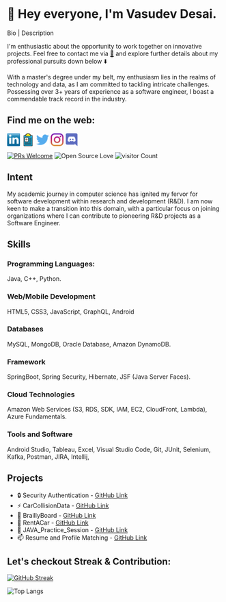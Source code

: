 # :wave: Hey everyone, I'm Vasudev Desai.
Bio | Description

I'm enthusiastic about the opportunity to work together on innovative projects. Feel free to contact me via 
[📧](mailto:vasudev.desai67@gmail.com?subject=[GitHub]%20Source%20Sunny%20Desai) and explore further details about my professional pursuits down below ⬇️ 

With a master's degree under my belt, my enthusiasm lies in the realms of technology and data, as I am committed to tackling intricate challenges. Possessing over 3+ years of experience as a software engineer, I boast a commendable track record in the industry.

## Find me on the web:

<p align="left">

<a href="https://www.linkedin.com/in/vasudev67" target="blank"><img align="center" src="https://github.com/SunnyDesai67/SunnyDesai67/blob/main/transparent-Linkedin-logo-icon.png" alt="" height="30" /></a>
<a href="http://vasudevdesai.com.s3-website-us-east-1.amazonaws.com/" target="blank"><img align="center" src="https://github.com/SunnyDesai67/SunnyDesai67/blob/main/icon-regform.png" alt="" height="30" /></a>
<a href="http://twitter.com/DSunny88" target="blank"><img align="center" src="https://github.com/SunnyDesai67/SunnyDesai67/blob/main/twitter%20(2).png" title = "Twitter" alt="" height="30" /></a>
<a href="https://www.instagram.com/mr.sunnydesai67/" target="blank"><img align="center" src="https://github.com/SunnyDesai67/SunnyDesai67/blob/main/instagram.png" alt="" height="30" /></a>
<a href="https://discord.gg/Ygfd9AVqwT" target="blank"><img align="center" src="https://github.com/SunnyDesai67/SunnyDesai67/blob/main/discord.png" height="30" alt="discord logo"/></a>
</p>

[![PRs Welcome](https://img.shields.io/badge/PRs-welcome-brightgreen.svg?style=flat&logo=github)](https://github.com/SunnyDesai67)  ![Open Source Love](https://badges.frapsoft.com/os/v2/open-source.svg?v=103) ![visitor Count](https://visitor-badge.laobi.icu/badge?page_id=SunnyDesai67.SunnyDesai67)

## **Intent**

My academic journey in computer science has ignited my fervor for software development within research and development (R&D). I am now keen to make a transition into this domain, with a particular focus on joining organizations where I can contribute to pioneering R&D projects as a Software Engineer.

## **Skills**

### **Programming Languages:**

Java, C++, Python.

### **Web/Mobile Development**

HTML5, CSS3, JavaScript, GraphQL, Android 

### **Databases**

MySQL, MongoDB, Oracle Database, Amazon DynamoDB.

### **Framework**

SpringBoot, Spring Security, Hibernate, JSF (Java Server Faces).

### **Cloud Technologies**

Amazon Web Services (S3, RDS, SDK, IAM, EC2, CloudFront, Lambda), Azure Fundamentals.

### **Tools and Software**

Android Studio, Tableau, Excel, Visual Studio Code, Git, JUnit, Selenium, Kafka, Postman, JIRA, Intellij, 

## **Projects**

- 🔒 Security Authentication - [GitHub Link](https://github.com/SunnyDesai67/Security-Authentication)
- ⚡ CarCollisionData - [GitHub Link](https://github.com/SunnyDesai67/CarCollisionData)
- 🌱 BraillyBoard - [GitHub Link](https://github.com/SunnyDesai67/BraillyBoard)
- 👯 RentACar - [GitHub Link](https://github.com/SunnyDesai67/CarRental_Project1)
- 🔭 JAVA_Practice_Session - [GitHub Link](https://github.com/SunnyDesai67/JAVA_Practice_Session)
- 📫 Resume and Profile Matching - [GitHub Link](http://vasudevdesai.com.s3-website-us-east-1.amazonaws.com/)

## Let's checkout Streak & Contribution:

[![GitHub Streak](https://streak-stats.demolab.com/?user=SunnyDesai67)](https://git.io/streak-stats) 

![Top Langs](https://github-readme-stats.vercel.app/api/top-langs/?username=SunnyDesai67&show_icons=true)
